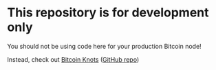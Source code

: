 # This repository is for development only

You should not be using code here for your production Bitcoin node!

Instead, check out [Bitcoin Knots](https://bitcoinknots.org/) ([GitHub repo](https://github.com/bitcoinknots/bitcoin/))
